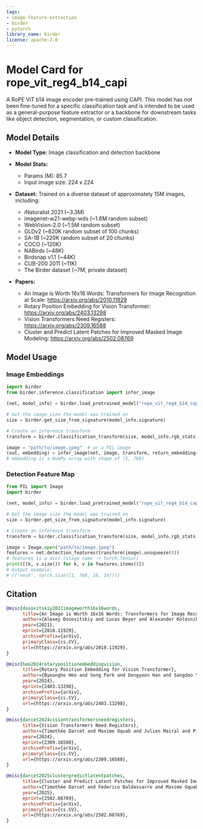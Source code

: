 ```yaml
---
tags:
- image-feature-extraction
- birder
- pytorch
library_name: birder
license: apache-2.0
---
```


# Model Card for rope_vit_reg4_b14_capi

A RoPE ViT b14 image encoder pre-trained using CAPI. This model has *not* been fine-tuned for a specific classification task and is intended to be used as a general-purpose feature extractor or a backbone for downstream tasks like object detection, segmentation, or custom classification.

## Model Details

- **Model Type:** Image classification and detection backbone
- **Model Stats:**
    - Params (M): 85.7
    - Input image size: 224 x 224
- **Dataset:** Trained on a diverse dataset of approximately 15M images, including:
    - iNaturalist 2021 (~3.3M)
    - imagenet-w21-webp-wds (~1.6M random subset)
    - WebVision-2.0 (~1.5M random subset)
    - GLDv2 (~820K random subset of 100 chunks)
    - SA-1B (~220K random subset of 20 chunks)
    - COCO (~120K)
    - NABirds (~48K)
    - Birdsnap v1.1 (~44K)
    - CUB-200 2011 (~11K)
    - The Birder dataset (~7M, private dataset)

- **Papers:**
    - An Image is Worth 16x16 Words: Transformers for Image Recognition at Scale: <https://arxiv.org/abs/2010.11929>
    - Rotary Position Embedding for Vision Transformer: <https://arxiv.org/abs/2403.13298>
    - Vision Transformers Need Registers: <https://arxiv.org/abs/2309.16588>
    - Cluster and Predict Latent Patches for Improved Masked Image Modeling: <https://arxiv.org/abs/2502.08769>

## Model Usage

### Image Embeddings

```python
import birder
from birder.inference.classification import infer_image

(net, model_info) = birder.load_pretrained_model("rope_vit_reg4_b14_capi", inference=True)

# Get the image size the model was trained on
size = birder.get_size_from_signature(model_info.signature)

# Create an inference transform
transform = birder.classification_transform(size, model_info.rgb_stats)

image = "path/to/image.jpeg"  # or a PIL image
(out, embedding) = infer_image(net, image, transform, return_embedding=True)
# embedding is a NumPy array with shape of (1, 768)
```

### Detection Feature Map

```python
from PIL import Image
import birder

(net, model_info) = birder.load_pretrained_model("rope_vit_reg4_b14_capi", inference=True)

# Get the image size the model was trained on
size = birder.get_size_from_signature(model_info.signature)

# Create an inference transform
transform = birder.classification_transform(size, model_info.rgb_stats)

image = Image.open("path/to/image.jpeg")
features = net.detection_features(transform(image).unsqueeze(0))
# features is a dict (stage name -> torch.Tensor)
print([(k, v.size()) for k, v in features.items()])
# Output example:
# [('neck', torch.Size([1, 768, 16, 16]))]
```

## Citation

```bibtex
@misc{dosovitskiy2021imageworth16x16words,
      title={An Image is Worth 16x16 Words: Transformers for Image Recognition at Scale}, 
      author={Alexey Dosovitskiy and Lucas Beyer and Alexander Kolesnikov and Dirk Weissenborn and Xiaohua Zhai and Thomas Unterthiner and Mostafa Dehghani and Matthias Minderer and Georg Heigold and Sylvain Gelly and Jakob Uszkoreit and Neil Houlsby},
      year={2021},
      eprint={2010.11929},
      archivePrefix={arXiv},
      primaryClass={cs.CV},
      url={https://arxiv.org/abs/2010.11929}, 
}

@misc{heo2024rotarypositionembeddingvision,
      title={Rotary Position Embedding for Vision Transformer},
      author={Byeongho Heo and Song Park and Dongyoon Han and Sangdoo Yun},
      year={2024},
      eprint={2403.13298},
      archivePrefix={arXiv},
      primaryClass={cs.CV},
      url={https://arxiv.org/abs/2403.13298},
}

@misc{darcet2024visiontransformersneedregisters,
      title={Vision Transformers Need Registers}, 
      author={Timothée Darcet and Maxime Oquab and Julien Mairal and Piotr Bojanowski},
      year={2024},
      eprint={2309.16588},
      archivePrefix={arXiv},
      primaryClass={cs.CV},
      url={https://arxiv.org/abs/2309.16588}, 
}

@misc{darcet2025clusterpredictlatentpatches,
      title={Cluster and Predict Latent Patches for Improved Masked Image Modeling},
      author={Timothée Darcet and Federico Baldassarre and Maxime Oquab and Julien Mairal and Piotr Bojanowski},
      year={2025},
      eprint={2502.08769},
      archivePrefix={arXiv},
      primaryClass={cs.CV},
      url={https://arxiv.org/abs/2502.08769},
}
```
